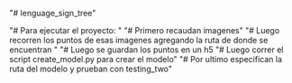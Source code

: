 "# lenguage_sign_tree"

"# Para ejecutar el proyecto: "
"# Primero recaudan imagenes"
"# Luego recorren los puntos de esas imagenes agregando la ruta de donde se encuentran "
"# Luego se guardan los puntos en un h5 
"# Luego correr el script create_model.py para crear el modelo"
"# Por ultimo especifican la ruta del modelo y prueban con testing_two"